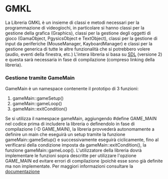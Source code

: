 # GMKL
La Libreria GMKL è un insieme di classi e metodi necessari per la programmazione di videogiochi, in particolare si hanno classi per la gestione della grafica (Graphics), classi per la gestione degli oggetti di gioco (GamaObject, PgysicsObject e TextObject), classi per la gestione di input da periferiche (MouseManager, KayboardManager) e classi per la gestione generica di tutte le altre funzionalità che si potrebbero volere (audio, eventi della finestra, etc.)
L'intera libreria si basa su <a href="https://www.libsdl.org/">SDL</a> (versione 2) e questa sarà necessaria in fase di compilazione (compreso linking della libreria).
<h3>Gestione tramite GameMain</h3>
GameMain è un namespace contenente il prototipo di 3 funzioni:
<ol>
<li>gameMain::gameSetup()</li>
<li>gameMain::gameLoop()</li>
<li>gameMain::exitCondition()</li>
</ol>
Se si utilizza il namespace gameMain, aggiungendo #define GAME_MAIN nel codice prima di includere la libreria o definendolo in fase di compilazione (-D GAME_MAIN), la libreria provvederà autonomamente a definire un main che eseguirà un setup tramite la funzione gameMain::gameSetup() e successivamente eseguirà ciclicamente, fino al verificarsi della condizione imposta da gameMain::exitCondition(), la funzione gameMain::gameLoop().
L'utilizzatore della libreria dovrà implementare le funzioni sopra descritte per utilizzare l'opzione GAME_MAIN ed evitare errori di compilazione (poichè esse sono già definite ma non implementate.
Per maggiori informazioni consultare la <a href="http://dispenser.rf.gd/GMKL-Doc/index.html">documentazione</a>
